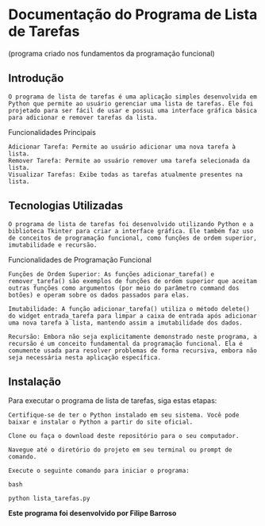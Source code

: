 # Documentação do Programa de Lista de Tarefas
(programa criado nos fundamentos da programação funcional)

## Introdução

    O programa de lista de tarefas é uma aplicação simples desenvolvida em Python que permite ao usuário gerenciar uma lista de tarefas. Ele foi projetado para ser fácil de usar e possui uma interface gráfica básica para adicionar e remover tarefas da lista.
Funcionalidades Principais

    Adicionar Tarefa: Permite ao usuário adicionar uma nova tarefa à lista.
    Remover Tarefa: Permite ao usuário remover uma tarefa selecionada da lista.
    Visualizar Tarefas: Exibe todas as tarefas atualmente presentes na lista.

## Tecnologias Utilizadas

    O programa de lista de tarefas foi desenvolvido utilizando Python e a biblioteca Tkinter para criar a interface gráfica. Ele também faz uso de conceitos de programação funcional, como funções de ordem superior, imutabilidade e recursão.
Funcionalidades de Programação Funcional

    Funções de Ordem Superior: As funções adicionar_tarefa() e remover_tarefa() são exemplos de funções de ordem superior que aceitam outras funções como argumentos (por meio do parâmetro command dos botões) e operam sobre os dados passados para elas.

    Imutabilidade: A função adicionar_tarefa() utiliza o método delete() do widget entrada_tarefa para limpar a caixa de entrada após adicionar uma nova tarefa à lista, mantendo assim a imutabilidade dos dados.

    Recursão: Embora não seja explicitamente demonstrado neste programa, a recursão é um conceito fundamental da programação funcional. Ela é comumente usada para resolver problemas de forma recursiva, embora não seja necessária nesta aplicação específica.

## Instalação

Para executar o programa de lista de tarefas, siga estas etapas:

    Certifique-se de ter o Python instalado em seu sistema. Você pode baixar e instalar o Python a partir do site oficial.

    Clone ou faça o download deste repositório para o seu computador.

    Navegue até o diretório do projeto em seu terminal ou prompt de comando.

    Execute o seguinte comando para iniciar o programa:

    bash

    python lista_tarefas.py


**Este programa foi desenvolvido por Filipe Barroso**
